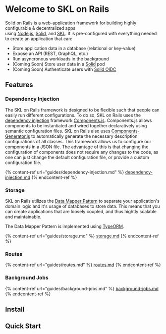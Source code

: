 # Welcome to SKL on Rails

Solid on Rails is a web-application framework for building highly configurable & decentralized apps\
using [Node.js](https://nodejs.org/), [Solid](https://solidproject.org/), and [SKL](https://www.comake.io/skl). It is pre-configured with everything needed to create an application that can:

* Store application data in a database (relational or key-value)
* Expose an API (REST, GraphQL, etc.)
* Run asyncronous workloads in the background
* (Coming Soon) Store user data in a [Solid](https://solidproject.org/) pod
* (Coming Soon) Authenticate users with [Solid OIDC](https://solid.github.io/solid-oidc/)

## Features

### Dependency Injection

The SKL on Rails framework is designed to be flexible such that people can easily run different configurations. To do so, SKL on Rails uses the [dependency injection](https://martinfowler.com/articles/injection.html) framework [Components.js](https://componentsjs.readthedocs.io/). Components.js allows components to be instantiated and wired together declaratively using semantic configuration files. SKL on Rails also uses [Components-Generator.js](https://github.com/LinkedSoftwareDependencies/Components-Generator.js) to automatically generate the necessary description configurations of all classes. This framework allows us to configure our components in a JSON file. The advantage of this is that changing the configuration of components does not require any changes to the code, as one can just change the default configuration file, or provide a custom configuration file.

{% content-ref url="guides/dependency-injection.md" %}
[dependency-injection.md](guides/dependency-injection.md)
{% endcontent-ref %}

### Storage

SKL on Rails utilizes the [Data Mapper Pattern](https://en.wikipedia.org/wiki/Data\_mapper\_pattern) to separate your application's domain logic and it's usage of databases to store data. This means that you can create applications that are loosely coupled, and thus hightly scalable and maintainable.

The Data Mapper Pattern is implemented using [TypeORM](https://typeorm.io/).

{% content-ref url="guides/storage.md" %}
[storage.md](guides/storage.md)
{% endcontent-ref %}

### Routes

{% content-ref url="guides/routes.md" %}
[routes.md](guides/routes.md)
{% endcontent-ref %}

### Background Jobs

{% content-ref url="guides/background-jobs.md" %}
[background-jobs.md](guides/background-jobs.md)
{% endcontent-ref %}

## Install

## Quick Start
